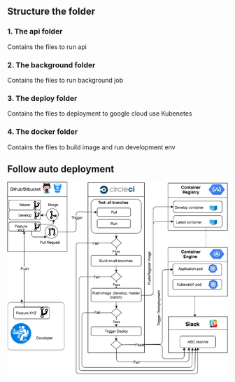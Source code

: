 ## Structure the folder
### 1. The api folder

Contains the files to run api

### 2. The background folder

Contains the files to run background job

### 3. The deploy folder

Contains the files to deployment to google cloud use Kubenetes

### 4. The docker folder

Contains the files to build image and run development env 


## Follow auto deployment
![Diagram deployment](Diagram-deployment.png?raw=true "Diagram deployment")